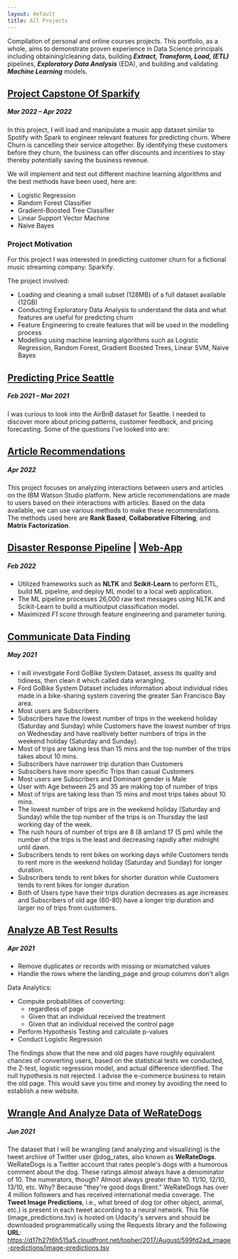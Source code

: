 ```yaml
---
layout: default
title: All Projects
---
```


Compilation of personal and online courses projects. This portfolio, as a whole, aims to demonstrate proven experience in Data Science principals including obtaining/cleaning data, building ***Extract, Transform, Load, (ETL)*** pipelines, ***Exploratory Data Analysis*** (EDA), and building and validating ***Machine Learning*** models.

## [Project Capstone Of Sparkify](https://abdishakury.github.io/Project_Capstone_Of_Sparkify)
##### Mar 2022 – Apr 2022
In this project, I will load and manipulate a music app dataset similar to Spotify with Spark to engineer relevant features for predicting churn. Where Churn is cancelling their service altogether. By identifying these customers before they churn, the business can offer discounts and incentives to stay thereby potentially saving the business revenue. 

We will implement and test out different machine learning algorithms and the best methods have been used, here are:

- Logistic Regression
- Random Forest Classifier
- Gradient-Boosted Tree Classifier
- Linear Support Vector Machine
- Naive Bayes


### Project Motivation

For this project I was interested in predicting customer churn for a fictional music streaming company: Sparkify.

The project involved:

- Loading and cleaning a small subset (128MB) of a full dataset available (12GB) 
- Conducting Exploratory Data Analysis to understand the data and what features are useful for predicting churn
- Feature Engineering to create features that will be used in the modelling process
- Modelling using machine learning algorithms such as Logistic Regression, Random Forest, Gradient Boosted Trees, Linear SVM, Naive Bayes 

## [Predicting Price Seattle](https://ayyoonis.github.io/ayoonis.github.io/Predicting-Price-Seattle)
##### Feb 2021 – Mar 2021
I was curious to look into the AirBnB dataset for Seattle. I needed to discover more about pricing patterns, customer feedback, and pricing forecasting. Some of the questions I've looked into are:
 
## [Article Recommendations](https://ayyoonis.github.io/ayoonis.github.io/Recommendations-IBM)
##### Apr 2022
This project focuses on analyzing interactions between users and articles on the IBM Watson Studio platform. New article recommendations are made to users based on their interactions with articles. Based on the data available, we can use various methods to make these recommendations. The methods used here are **Rank Based**, **Collaborative Filtering**, and **Matrix Factorization**.


## [Disaster Response Pipeline](https://github.com/ayyoonis/abdishakur-disaster-response) | [Web-App](https://abdishakur-disaster-response.herokuapp.com/)
##### Feb 2022
 - Utilized frameworks such as **NLTK** and **Scikit-Learn** to perform ETL, build ML pipeline, and deploy ML model to a local web application.
 - The ML pipeline processes 26,000 raw text messages using NLTK and Scikit-Learn to build a multioutput classification model.
 - Maximized *F1 score* through feature engineering and parameter tuning.


## [Communicate Data Finding](https://abdishakury.github.io/Communicate_Data_Finding) 
##### May 2021
 - I will investigate Ford GoBike System Dataset, assess its quality and tidiness, then clean it which called data wrangling.
 - Ford GoBike System Dataset includes information about individual rides made in a bike-sharing system covering the greater San Francisco Bay area.
 - Most users are Subscribers
 - Subscribers have the lowest number of trips in the weekend holiday (Saturday and Sunday) while Customers have the lowest number of trips on Wednesday 
   and have   realtively better numbers of trips in the weekend holiday (Saturday and Sunday).
 - Most of trips are taking less than 15 mins and the top number of the trips takes about 10 mins.
 - Subscribers have narrower trip duration than Customers
 - Subscibers have more specific Trips than casual Customers
 - Most users are Subscribers and Dominant gender is Male 
 - User with Age between 25 and 35 are making top of number of trips 
 - Most of trips are taking less than 15 mins and most trips takes about 10 mins.
 - The lowest number of trips are in the weekend holiday (Saturday and Sunday) while the top number of the trips is on Thursday the last working day of the week.
 - The rush hours of number of trips are 8 (8 am)and 17 (5 pm) while the number of the trips is the least and decreasing rapidly after midnight until dawn.
 - Subscribers tends to rent bikes on working days while Customers tends to rent more in the weekend holiday (Saturday and Sunday) for longer duration.
 - Subscribers tends to rent bikes for shorter duration while Customers tends to rent bikes for longer duration
 - Both of Users type have their trips duration decreases as age increases and Subscribers of old age (60-80) have a longer trip duration and larger no of trips 
   from customers.


## [Analyze AB Test Results](https://abdishakury.github.io/Analyze_AB_Test_Results) 
##### Apr 2021 
 - Remove duplicates or records with missing or mismatched values
 - Handle the rows where the landing_page and group columns don't align
 
 Data Analytics:
- Compute probabilities of converting: 
    - regardless of page
    - Given that an individual received the treatment
    - Given that an individual received the control page
- Perform Hypothesis Testing and calculate p-values
- Conduct Logistic Regression

The findings show that the new and old pages have roughly equivalent chances of converting users, based on the statistical tests we conducted, the Z-test, logistic regression model, and actual difference identified. The null hypothesis is not rejected. I advise the e-commerce business to retain the old page. This would save you time and money by avoiding the need to establish a new website.

## [Wrangle And Analyze Data of **WeRateDogs**](https://abdishakury.github.io/wrangle-and-analyze-data)
##### Jun 2021
The dataset that I will be wrangling (and analyzing and visualizing) is the tweet archive of Twitter user @dog_rates, also known as **WeRateDogs**. WeRateDogs is a Twitter account that rates people's dogs with a humorous comment about the dog. These ratings almost always have a denominator of 10. The numerators, though? Almost always greater than 10. 11/10, 12/10, 13/10, etc. Why? Because "they're good dogs Brent." WeRateDogs has over 4 million followers and has received international media coverage.
The **Tweet Image Predictions**, i.e., what breed of dog (or other object, animal, etc.) is present in each tweet according to a neural network. This file (image_predictions.tsv) is hosted on Udacity's servers and should be downloaded programmatically using the Requests library and the following **URL**: https://d17h27t6h515a5.cloudfront.net/topher/2017/August/599fd2ad_image-predictions/image-predictions.tsv


